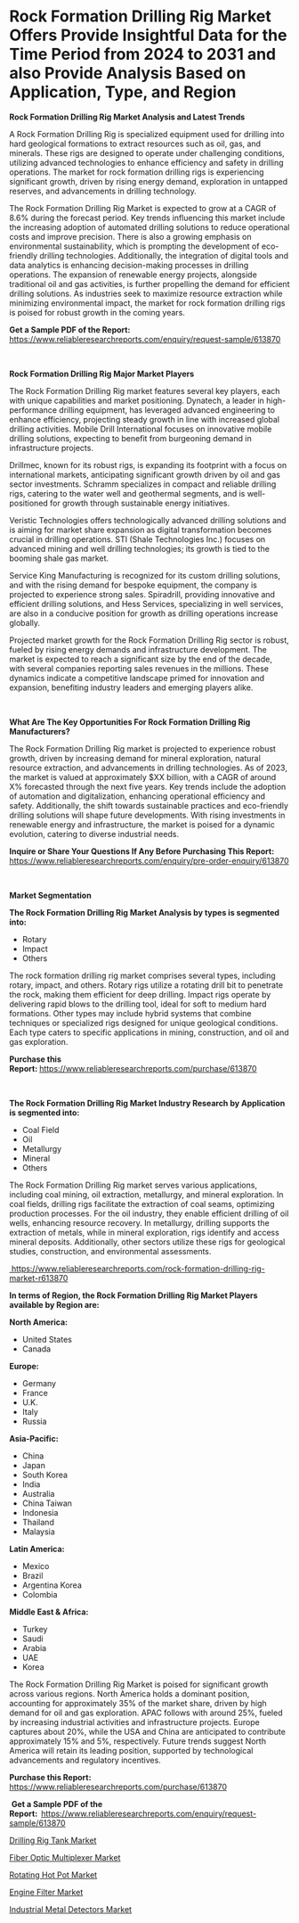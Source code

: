 <p><h1>Rock Formation Drilling Rig Market Offers Provide Insightful Data for the Time Period from 2024 to 2031 and also Provide Analysis Based on Application, Type, and Region</h1></p><p><strong>Rock Formation Drilling Rig Market Analysis and Latest Trends</strong></p>
<p><p>A Rock Formation Drilling Rig is specialized equipment used for drilling into hard geological formations to extract resources such as oil, gas, and minerals. These rigs are designed to operate under challenging conditions, utilizing advanced technologies to enhance efficiency and safety in drilling operations. The market for rock formation drilling rigs is experiencing significant growth, driven by rising energy demand, exploration in untapped reserves, and advancements in drilling technology.</p><p>The Rock Formation Drilling Rig Market is expected to grow at a CAGR of 8.6% during the forecast period. Key trends influencing this market include the increasing adoption of automated drilling solutions to reduce operational costs and improve precision. There is also a growing emphasis on environmental sustainability, which is prompting the development of eco-friendly drilling technologies. Additionally, the integration of digital tools and data analytics is enhancing decision-making processes in drilling operations. The expansion of renewable energy projects, alongside traditional oil and gas activities, is further propelling the demand for efficient drilling solutions. As industries seek to maximize resource extraction while minimizing environmental impact, the market for rock formation drilling rigs is poised for robust growth in the coming years.</p></p>
<p><strong>Get a Sample PDF of the Report:&nbsp;</strong> <a href="https://www.reliableresearchreports.com/enquiry/request-sample/613870?utm_campaign=13&utm_medium=2&utm_source=Github&utm_content=ia&utm_term=30092024&utm_id=rock-formation-drilling-rig">https://www.reliableresearchreports.com/enquiry/request-sample/613870</a></p>
<p>&nbsp;</p>
<p><strong>Rock Formation Drilling Rig Major Market Players</strong></p>
<p><p>The Rock Formation Drilling Rig market features several key players, each with unique capabilities and market positioning. Dynatech, a leader in high-performance drilling equipment, has leveraged advanced engineering to enhance efficiency, projecting steady growth in line with increased global drilling activities. Mobile Drill International focuses on innovative mobile drilling solutions, expecting to benefit from burgeoning demand in infrastructure projects.</p><p>Drillmec, known for its robust rigs, is expanding its footprint with a focus on international markets, anticipating significant growth driven by oil and gas sector investments. Schramm specializes in compact and reliable drilling rigs, catering to the water well and geothermal segments, and is well-positioned for growth through sustainable energy initiatives.</p><p>Veristic Technologies offers technologically advanced drilling solutions and is aiming for market share expansion as digital transformation becomes crucial in drilling operations. STI (Shale Technologies Inc.) focuses on advanced mining and well drilling technologies; its growth is tied to the booming shale gas market.</p><p>Service King Manufacturing is recognized for its custom drilling solutions, and with the rising demand for bespoke equipment, the company is projected to experience strong sales. Spiradrill, providing innovative and efficient drilling solutions, and Hess Services, specializing in well services, are also in a conducive position for growth as drilling operations increase globally.</p><p>Projected market growth for the Rock Formation Drilling Rig sector is robust, fueled by rising energy demands and infrastructure development. The market is expected to reach a significant size by the end of the decade, with several companies reporting sales revenues in the millions. These dynamics indicate a competitive landscape primed for innovation and expansion, benefiting industry leaders and emerging players alike.</p></p>
<p>&nbsp;</p>
<p><strong>What Are The Key Opportunities For Rock Formation Drilling Rig Manufacturers?</strong></p>
<p><p>The Rock Formation Drilling Rig market is projected to experience robust growth, driven by increasing demand for mineral exploration, natural resource extraction, and advancements in drilling technologies. As of 2023, the market is valued at approximately $XX billion, with a CAGR of around X% forecasted through the next five years. Key trends include the adoption of automation and digitalization, enhancing operational efficiency and safety. Additionally, the shift towards sustainable practices and eco-friendly drilling solutions will shape future developments. With rising investments in renewable energy and infrastructure, the market is poised for a dynamic evolution, catering to diverse industrial needs.</p></p>
<p><strong>Inquire or Share Your Questions If Any Before Purchasing This Report:</strong> <a href="https://www.reliableresearchreports.com/enquiry/pre-order-enquiry/613870?utm_campaign=13&utm_medium=2&utm_source=Github&utm_content=ia&utm_term=30092024&utm_id=rock-formation-drilling-rig">https://www.reliableresearchreports.com/enquiry/pre-order-enquiry/613870</a></p>
<p>&nbsp;</p>
<p><strong>Market Segmentation</strong></p>
<p><strong>The Rock Formation Drilling Rig Market Analysis by types is segmented into:</strong></p>
<p><ul><li>Rotary</li><li>Impact</li><li>Others</li></ul></p>
<p><p>The rock formation drilling rig market comprises several types, including rotary, impact, and others. Rotary rigs utilize a rotating drill bit to penetrate the rock, making them efficient for deep drilling. Impact rigs operate by delivering rapid blows to the drilling tool, ideal for soft to medium hard formations. Other types may include hybrid systems that combine techniques or specialized rigs designed for unique geological conditions. Each type caters to specific applications in mining, construction, and oil and gas exploration.</p></p>
<p><strong>Purchase this Report:&nbsp;</strong><a href="https://www.reliableresearchreports.com/purchase/613870?utm_campaign=13&utm_medium=2&utm_source=Github&utm_content=ia&utm_term=30092024&utm_id=rock-formation-drilling-rig">https://www.reliableresearchreports.com/purchase/613870</a></p>
<p>&nbsp;</p>
<p><strong>The Rock Formation Drilling Rig Market Industry Research by Application is segmented into:</strong></p>
<p><ul><li>Coal Field</li><li>Oil</li><li>Metallurgy</li><li>Mineral</li><li>Others</li></ul></p>
<p><p>The Rock Formation Drilling Rig market serves various applications, including coal mining, oil extraction, metallurgy, and mineral exploration. In coal fields, drilling rigs facilitate the extraction of coal seams, optimizing production processes. For the oil industry, they enable efficient drilling of oil wells, enhancing resource recovery. In metallurgy, drilling supports the extraction of metals, while in mineral exploration, rigs identify and access mineral deposits. Additionally, other sectors utilize these rigs for geological studies, construction, and environmental assessments.</p></p>
<p><a href="https://www.reliableresearchreports.com/rock-formation-drilling-rig-market-r613870?utm_campaign=13&utm_medium=2&utm_source=Github&utm_content=ia&utm_term=30092024&utm_id=rock-formation-drilling-rig">&nbsp;https://www.reliableresearchreports.com/rock-formation-drilling-rig-market-r613870</a></p>
<p><strong>In terms of Region, the Rock Formation Drilling Rig Market Players available by Region are:</strong></p>
<p>
    <p> <strong> North America: </strong>
        <ul>
            <li>United States</li>
            <li>Canada</li>
        </ul>
        </p> 
    <p> <strong> Europe: </strong>
        <ul>
            <li>Germany</li>
            <li>France</li>
            <li>U.K.</li>
            <li>Italy</li>
            <li>Russia</li>
        </ul>
        </p> 
    <p> <strong> Asia-Pacific: </strong>
        <ul>
            <li>China</li>
            <li>Japan</li>
            <li>South Korea</li>
            <li>India</li>
            <li>Australia</li>
            <li>China Taiwan</li>
            <li>Indonesia</li>
            <li>Thailand</li>
            <li>Malaysia</li>
        </ul>
        </p> 
    <p> <strong> Latin America: </strong>
        <ul>
            <li>Mexico</li>
            <li>Brazil</li>
            <li>Argentina Korea</li>
            <li>Colombia</li>
        </ul>
        </p> 
    <p> <strong> Middle East & Africa: </strong>
        <ul>
            <li>Turkey</li>
            <li>Saudi</li>
            <li>Arabia</li>
            <li>UAE</li>
            <li>Korea</li>
        </ul>
    </p>
    </p>
<p><p>The Rock Formation Drilling Rig Market is poised for significant growth across various regions. North America holds a dominant position, accounting for approximately 35% of the market share, driven by high demand for oil and gas exploration. APAC follows with around 25%, fueled by increasing industrial activities and infrastructure projects. Europe captures about 20%, while the USA and China are anticipated to contribute approximately 15% and 5%, respectively. Future trends suggest North America will retain its leading position, supported by technological advancements and regulatory incentives.</p></p>
<p><strong>Purchase this Report: </strong><a href="https://www.reliableresearchreports.com/purchase/613870?utm_campaign=13&utm_medium=2&utm_source=Github&utm_content=ia&utm_term=30092024&utm_id=rock-formation-drilling-rig">https://www.reliableresearchreports.com/purchase/613870</a></p>
<p>&nbsp;<strong>Get a Sample PDF of the Report:&nbsp;&nbsp;</strong><a href="https://www.reliableresearchreports.com/enquiry/request-sample/613870?utm_campaign=13&utm_medium=2&utm_source=Github&utm_content=ia&utm_term=30092024&utm_id=rock-formation-drilling-rig">https://www.reliableresearchreports.com/enquiry/request-sample/613870</a></p>
<p><strong></strong></p>
<p><p><a href="https://github.com/MariaWashington76/Market-Research-Report-List-1/blob/main/drilling-rig-tank-market.md?utm_campaign=13&utm_medium=2&utm_source=Github&utm_content=ia&utm_term=30092024&utm_id=rock-formation-drilling-rig">Drilling Rig Tank Market</a></p><p><a href="https://issuu.com/reportprime-2/docs/fiber-optic-multiplexer-market-size_508dd98746cf5d?utm_campaign=13&utm_medium=2&utm_source=Github&utm_content=ia&utm_term=30092024&utm_id=rock-formation-drilling-rig">Fiber Optic Multiplexer Market</a></p><p><a href="https://github.com/MarciaRunte/Market-Research-Report-List-1/blob/main/rotating-hot-pot-market.md?utm_campaign=13&utm_medium=2&utm_source=Github&utm_content=ia&utm_term=30092024&utm_id=rock-formation-drilling-rig">Rotating Hot Pot Market</a></p><p><a href="https://www.linkedin.com/pulse/how-regional-markets-adapting-engine-filter-market-innovations-vrmce?utm_campaign=13&utm_medium=2&utm_source=Github&utm_content=ia&utm_term=30092024&utm_id=rock-formation-drilling-rig">Engine Filter Market</a></p><p><a href="https://www.linkedin.com/pulse/global-industrial-metal-detectors-market-trends-forecasts-asdze?utm_campaign=13&utm_medium=2&utm_source=Github&utm_content=ia&utm_term=30092024&utm_id=rock-formation-drilling-rig">Industrial Metal Detectors Market</a></p></p>